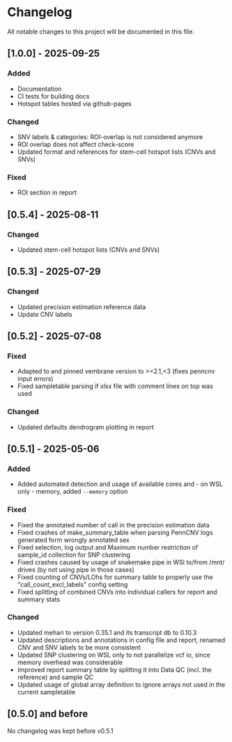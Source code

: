 # Changelog

All notable changes to this project will be documented in this file.

## [1.0.0] - 2025-09-25

### Added

- Documentation
- CI tests for building docs
- Hotspot tables hosted via github-pages

### Changed

- SNV labels & categories: ROI-overlap is not considered anymore
- ROI overlap does not affect check-score
- Updated format and references for stem-cell hotspot lists (CNVs and SNVs)

### Fixed

- ROI section in report

## [0.5.4] - 2025-08-11

### Changed

- Updated stem-cell hotspot lists (CNVs and SNVs)


## [0.5.3] - 2025-07-29

### Changed

- Updated precision estimation reference data
- Update CNV labels


## [0.5.2] - 2025-07-08

### Fixed

- Adapted to and pinned vembrane version to >=2.1,<3 (fixes penncnv input errors)
- Fixed sampletable parsing if xlsx file with comment lines on top was used

### Changed

- Updated defaults dendrogram plotting in report

## [0.5.1] - 2025-05-06

### Added

- Added automated detection and usage of available cores and - on WSL only - memory, added `--memory` option

### Fixed

- Fixed the annotated number of call in the precision estimation data
- Fixed crashes of make_summary_table when parsing PennCNV logs generated form wrongly annotated sex
- Fixed selection, log output and Maximum number restriction of sample_id collection for SNP clustering
- Fixed crashes caused by usage of snakemake pipe in WSl to/from /mnt/ drives (by not using pipe in those cases)
- Fixed counting of CNVs/LOhs for summary table to properly use the "call_count_excl_labels" config setting
- Fixed splitting of combined CNVs into individual callers for report and summary stats

### Changed

- Updated mehari to version 0.35.1 and its transcript db to 0.10.3
- Updated descriptions and annotations in config file and report, renamed CNV and SNV labels to be more consistent
- Updated SNP clustering on WSL only to not parallelize vcf io, since memory overhead was considerable
- Improved report summary table by splitting it into Data QC (incl. the reference) and sample QC
- Updated usage of global array definition to ignore arrays not used in the current sampletable

## [0.5.0] and before

No changelog was kept before v0.5.1